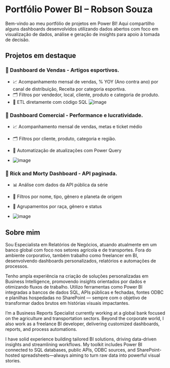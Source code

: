 # Portfólio Power BI – Robson Souza

Bem-vindo ao meu portfólio de projetos em Power BI! Aqui compartilho alguns dashboards desenvolvidos utilizando dados abertos com foco em visualização de dados, análise e geração de insights para apoio à tomada de decisão.

## Projetos em destaque

### 🛒 Dashboard de Vendas - Artigos esportivos.
- 📈 Acompanhamento mensal de vendas, % YOY (Ano contra ano) por canal de distribuição, Receita por categoria esportiva. 
- 🗂️ Filtros por vendedor, local, cliente, produto e categoria de produto.
- 🚀 ETL diretamente com código SQL
![image](https://github.com/user-attachments/assets/49633782-f927-47da-ade4-3862f5267749)


### 🛒 Dashboard Comercial - Performance e lucratividade.
- 📈 Acompanhamento mensal de vendas, metas e ticket médio
- 🗂️ Filtros por cliente, produto, categoria e região.
- 🚀 Automatização de atualizações com Power Query

- ![image](https://github.com/user-attachments/assets/f9e80133-d58c-4213-8b50-b266a8cd46b0)

### 🧪 Rick and Morty Dashboard - API paginada.
- 📊 Análise com dados da API pública da série
- 🎯 Filtros por nome, tipo, gênero e planeta de origem
- 🧬 Agrupamentos por raça, gênero e status

- ![image](https://github.com/user-attachments/assets/4f294210-042b-4364-9b06-7b7ca702154a)

## Sobre mim

Sou Especialista em Relatórios de Negócios, atuando atualmente em um banco global com foco nos setores agrícola e de transportes. Fora do ambiente corporativo, também trabalho como freelancer em BI, desenvolvendo dashboards personalizados, relatórios e automações de processos.

Tenho ampla experiência na criação de soluções personalizadas em Business Intelligence, promovendo insights orientados por dados e otimizando fluxos de trabalho. Utilizo ferramentas como Power BI integradas a bancos de dados SQL, APIs públicas e fechadas, fontes ODBC e planilhas hospedadas no SharePoint — sempre com o objetivo de transformar dados brutos em histórias visuais impactantes.

I’m a Business Reports Specialist currently working at a global bank focused on the agriculture and transportation sectors. Beyond the corporate world, I also work as a freelance BI developer, delivering customized dashboards, reports, and process automations.

I have solid experience building tailored BI solutions, driving data-driven insights and streamlining workflows. My toolkit includes Power BI connected to SQL databases, public APIs, ODBC sources, and SharePoint-hosted spreadsheets—always aiming to turn raw data into powerful visual stories.
